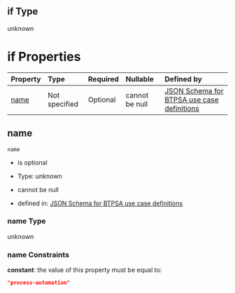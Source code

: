 ## if Type

unknown

# if Properties

| Property      | Type          | Required | Nullable       | Defined by                                                                                                                                                                                                        |
| :------------ | :------------ | :------- | :------------- | :---------------------------------------------------------------------------------------------------------------------------------------------------------------------------------------------------------------- |
| [name](#name) | Not specified | Optional | cannot be null | [JSON Schema for BTPSA use case definitions](btpsa-usecase-properties-services-items-allof-1-then-allof-90-if-properties-name.md "undefined#/properties/services/items/allOf/1/then/allOf/90/if/properties/name") |

## name



`name`

*   is optional

*   Type: unknown

*   cannot be null

*   defined in: [JSON Schema for BTPSA use case definitions](btpsa-usecase-properties-services-items-allof-1-then-allof-90-if-properties-name.md "undefined#/properties/services/items/allOf/1/then/allOf/90/if/properties/name")

### name Type

unknown

### name Constraints

**constant**: the value of this property must be equal to:

```json
"process-automation"
```
